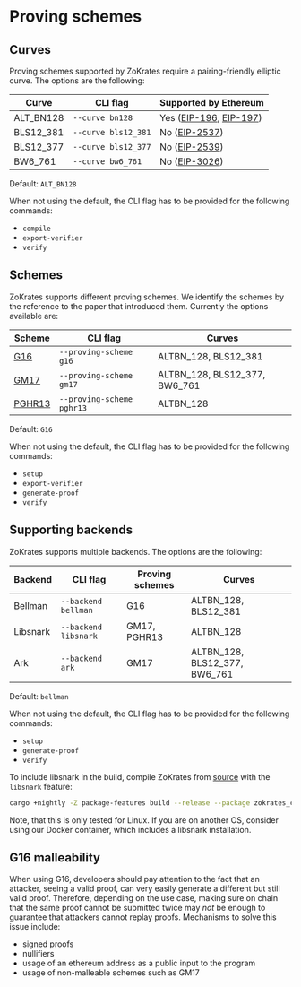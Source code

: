 # Proving schemes

## Curves

Proving schemes supported by ZoKrates require a pairing-friendly elliptic curve. The options are the following:

| Curve | CLI flag | Supported by Ethereum |
| ----- | -------- | --------------------- |
| ALT_BN128 | `--curve bn128` | Yes ([EIP-196](https://eips.ethereum.org/EIPS/eip-196), [EIP-197](https://eips.ethereum.org/EIPS/eip-197))  |
| BLS12_381 | `--curve bls12_381` | No ([EIP-2537](https://eips.ethereum.org/EIPS/eip-2537))|
| BLS12_377 | `--curve bls12_377` | No ([EIP-2539](https://eips.ethereum.org/EIPS/eip-2539))|
| BW6_761 | `--curve bw6_761` | No ([EIP-3026](https://eips.ethereum.org/EIPS/eip-3026)) |

Default: `ALT_BN128`

When not using the default, the CLI flag has to be provided for the following commands:
- `compile`
- `export-verifier`
- `verify`

## Schemes

ZoKrates supports different proving schemes. We identify the schemes by the reference to the paper that introduced them. Currently the options available are:

| Scheme | CLI flag | Curves |
| ---- | -------- | ------ |
| [G16](https://eprint.iacr.org/2016/260) | `--proving-scheme g16` | ALTBN_128, BLS12_381 |
| [GM17](https://eprint.iacr.org/2017/540) | `--proving-scheme gm17` | ALTBN_128, BLS12_377, BW6_761 |
| [PGHR13](https://eprint.iacr.org/2013/279) | `--proving-scheme pghr13` | ALTBN_128 |

Default: `G16`

When not using the default, the CLI flag has to be provided for the following commands:
- `setup`
- `export-verifier`
- `generate-proof`
- `verify`

## Supporting backends

ZoKrates supports multiple backends. The options are the following:

| Backend | CLI flag | Proving schemes | Curves |
| ---- | -------- | --------------- | ------ |
| Bellman | `--backend bellman` | G16 | ALTBN_128, BLS12_381 |
| Libsnark | `--backend libsnark` | GM17, PGHR13 | ALTBN_128 |
| Ark | `--backend ark` | GM17 | ALTBN_128, BLS12_377, BW6_761 |

Default: `bellman`

When not using the default, the CLI flag has to be provided for the following commands:
- `setup`
- `generate-proof`
- `verify`

To include libsnark in the build, compile ZoKrates from [source](https://github.com/ZoKrates/ZoKrates/) with the `libsnark` feature:
```bash
cargo +nightly -Z package-features build --release --package zokrates_cli --features="libsnark"
```
 Note, that this is only tested for Linux. If you are on another OS, consider using our Docker container, which includes a libsnark installation.

## G16 malleability

When using G16, developers should pay attention to the fact that an attacker, seeing a valid proof, can very easily generate a different but still valid proof. Therefore, depending on the use case, making sure on chain that the same proof cannot be submitted twice may *not* be enough to guarantee that attackers cannot replay proofs. Mechanisms to solve this issue include:
- signed proofs
- nullifiers
- usage of an ethereum address as a public input to the program
- usage of non-malleable schemes such as GM17
